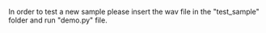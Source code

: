 In order to test a new sample please insert the wav file in the "test_sample" folder and run "demo.py" file.
